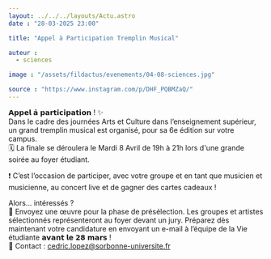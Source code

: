 ```yaml
---
layout: ../../../layouts/Actu.astro
date : "28-03-2025 23:00"

title: "Appel à Participation Tremplin Musical"

auteur :
  - sciences

image : "/assets/fildactus/evenements/04-08-sciences.jpg"

source : "https://www.instagram.com/p/DHF_PQBMZaQ/"
---
```


𝗔𝗽𝗽𝗲𝗹 𝗮̀ 𝗽𝗮𝗿𝘁𝗶𝗰𝗶𝗽𝗮𝘁𝗶𝗼𝗻 ! ✨  
Dans le cadre des journées Arts et Culture dans l’enseignement supérieur, un grand tremplin musical est organisé, pour sa 6e édition sur votre campus.  
🗓 La finale se déroulera le Mardi 8 Avril de 19h à 21h lors d'une grande soirée au foyer étudiant.

❗ C’est l’occasion de participer, avec votre groupe et en tant que musicien et musicienne, au concert live et de gagner des cartes cadeaux !

Alors... intéressés ?  
📩 Envoyez une œuvre pour la phase de présélection. Les groupes et artistes sélectionnés représenteront au foyer devant un jury. Préparez dès maintenant votre candidature en envoyant un e-mail à l’équipe de la Vie étudiante 𝗮𝘃𝗮𝗻𝘁 𝗹𝗲 𝟮𝟴 𝗺𝗮𝗿𝘀 !  
💬 Contact : cedric.lopez@sorbonne-universite.fr